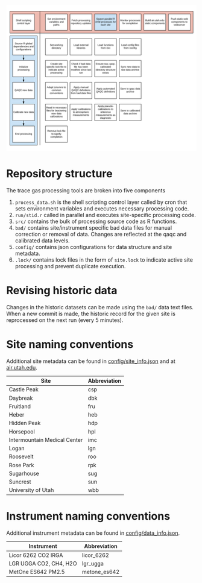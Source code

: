 ![](assets/workflow.png)

# Repository structure
The trace gas processing tools are broken into five components  
1. `process_data.sh` is the shell scripting control layer called by cron that sets environment variables and executes necessary processing code.  
1. `run/stid.r` called in parallel and executes site-specific processing code.
1. `src/` contains the bulk of processing source code as R functions.  
1. `bad/` contains site/instrument specific bad data files for manual correction or removal of data. Changes are reflected at the qaqc and calibrated data levels.  
1. `config/` contains json configurations for data structure and site metadata.  
1. `.lock/` contains lock files in the form of `site.lock` to indicate active site processing and prevent duplicate execution.  


# Revising historic data
Changes in the historic datasets can be made using the `bad/` data text files. When a new commit is made, the historic record for the given site is reprocessed on the next run (every 5 minutes).


# Site naming conventions
Additional site metadata can be found in [config/site_info.json](config/site_info.json) and at [air.utah.edu](http://air.utah.edu).  

Site                         | Abbreviation
-----------------------------|----------------------------------
Castle Peak                  | csp
Daybreak                     | dbk
Fruitland                    | fru
Heber                        | heb
Hidden Peak                  | hdp
Horsepool                    | hpl
Intermountain Medical Center | imc
Logan                        | lgn
Roosevelt                    | roo
Rose Park                    | rpk
Sugarhouse                   | sug
Suncrest                     | sun
University of Utah           | wbb


# Instrument naming conventions
Additional instrument metadata can be found in [config/data_info.json](config/data_info.json).  

Instrument                   | Abbreviation
-----------------------------|----------------------------------
Licor 6262 CO2 IRGA          | licor_6262
LGR UGGA CO2, CH4, H2O       | lgr_ugga
MetOne ES642 PM2.5           | metone_es642